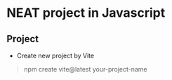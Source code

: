 # NEAT project in Javascript

## Project
- Create new project by Vite
> npm create vite@latest your-project-name